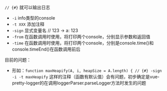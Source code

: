 
`// {#}` 就可以输出日志

- `-i` info类型的console
- `-t XXX` 添加注释
- `-sign` 显式变量名 // 123 -> a: 123 
- `-from` 在函数调用时使用，将打印两个console，分别显示参数和返回值
- `-time` 在函数调用时使用，将打印两个console，分别是console.time()和console.timeEnd()在函数调用前后


目前的问题：

- 形如：`function maxHeapify(A, i, heapSize = A.length) { // {#} -sign -i -t maxHeapify` 这样的注释（函数有默认值）会有问题，初步确定是vue-pretty-logger的在调用loggerParser.parseLogger方法时发生的问题